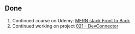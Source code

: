 ## Done

1.  Continued course on Udemy: [MERN stack Front to Back](https://www.udemy.com/mern-stack-front-to-back/learn/v4/overview)
2.  Continued working on project [021 - DevConnector](../Projects/021%20-%20DevConnector)
